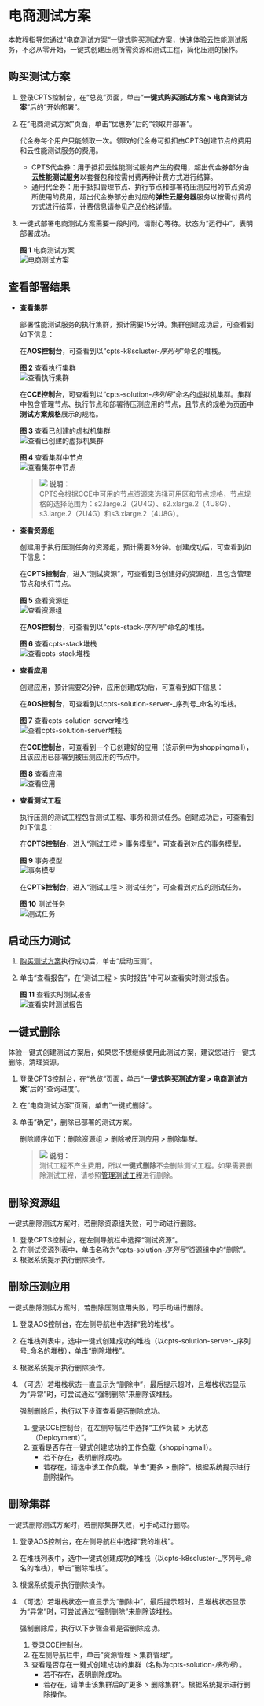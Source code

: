# 电商测试方案<a name="cpts_01_0042"></a>

本教程指导您通过“电商测试方案“一键式购买测试方案，快速体验云性能测试服务，不必从零开始，一键式创建压测所需资源和测试工程，简化压测的操作。

## 购买测试方案<a name="section10359212142610"></a>

1.  登录CPTS控制台，在“总览”页面，单击“**一键式购买测试方案 \> 电商测试方案**”后的“开始部署”。
2.  在“电商测试方案”页面，单击“优惠券”后的“领取并部署”。

    代金券每个用户只能领取一次。领取的代金券可抵扣由CPTS创建节点的费用和云性能测试服务的费用。

    -   CPTS代金券：用于抵扣云性能测试服务产生的费用，超出代金券部分由**云性能测试服务**以套餐包和按需付费两种计费方式进行结算。
    -   通用代金券：用于抵扣管理节点、执行节点和部署待压测应用的节点资源所使用的费用，超出代金券部分由对应的**弹性云服务器**服务以按需付费的方式进行结算，计费信息请参见[产品价格详情](http://support.huaweicloud.com/pro_price/index.html)。

3.  一键式部署电商测试方案需要一段时间，请耐心等待。状态为“运行中”，表明部署成功。

    **图 1**  电商测试方案<a name="fig11140316535"></a>  
    ![](figures/电商测试方案.png "电商测试方案")


## 查看部署结果<a name="section381013217552"></a>

-   **查看集群**

    部署性能测试服务的执行集群，预计需要15分钟。集群创建成功后，可查看到如下信息：

    在**AOS控制台**，可查看到以“cpts-k8scluster-_序列号_”命名的堆栈。

    **图 2**  查看执行集群<a name="fig1172145135210"></a>  
    ![](figures/查看执行集群.png "查看执行集群")

    在**CCE控制台**，可查看到以“cpts-solution-_序列号_”命名的虚拟机集群。集群中包含管理节点、执行节点和部署待压测应用的节点，且节点的规格为页面中**测试方案规格**展示的规格。

    **图 3**  查看已创建的虚拟机集群<a name="fig1072184515217"></a>  
    ![](figures/查看已创建的虚拟机集群.png "查看已创建的虚拟机集群")

    **图 4**  查看集群中节点<a name="fig67324575213"></a>  
    ![](figures/查看集群中节点.png "查看集群中节点")

    >![](public_sys-resources/icon-note.gif) **说明：**   
    >CPTS会根据CCE中可用的节点资源来选择可用区和节点规格，节点规格的选择范围为：s2.large.2（2U4G）、s2.xlarge.2（4U8G）、s3.large.2（2U4G）和s3.xlarge.2（4U8G）。  

-   **查看资源组**

    创建用于执行压测任务的资源组，预计需要3分钟。创建成功后，可查看到如下信息：

    在**CPTS控制台**，进入“测试资源”，可查看到已创建好的资源组，且包含管理节点和执行节点。

    **图 5**  查看资源组<a name="fig27318452529"></a>  
    ![](figures/查看资源组.png "查看资源组")

    在**AOS控制台**，可查看到以“cpts-stack-_序列号_”命名的堆栈。

    **图 6**  查看cpts-stack堆栈<a name="fig1513820177131"></a>  
    ![](figures/查看cpts-stack堆栈.png "查看cpts-stack堆栈")

-   **查看应用**

    创建应用，预计需要2分钟，应用创建成功后，可查看到如下信息：

    在**AOS控制台**，可查看到以cpts-solution-server-_序列号_命名的堆栈。

    **图 7**  查看cpts-solution-server堆栈<a name="fig84715430145"></a>  
    ![](figures/查看cpts-solution-server堆栈.png "查看cpts-solution-server堆栈")

    在**CCE控制台**，可查看到一个已创建好的应用（该示例中为shoppingmall），且该应用已部署到被压测应用的节点中。

    **图 8**  查看应用<a name="fig3762045135215"></a>  
    ![](figures/查看应用.png "查看应用")

-   **查看测试工程**

    执行压测的测试工程包含测试工程、事务和测试任务。创建成功后，可查看到如下信息：

    在**CPTS控制台**，进入“测试工程 \> 事务模型”，可查看到对应的事务模型。

    **图 9**  事务模型<a name="fig173571810209"></a>  
    ![](figures/事务模型.png "事务模型")

    在**CPTS控制台**，进入“测试工程 \> 测试任务”，可查看到对应的测试任务。

    **图 10**  测试任务<a name="fig12599114172214"></a>  
    ![](figures/测试任务.png "测试任务")


## 启动压力测试<a name="section1192123214168"></a>

1.  [购买测试方案](#section10359212142610)执行成功后，单击“启动压测”。
2.  单击“查看报告”，在“测试工程 \> 实时报告”中可以查看实时测试报告。

    **图 11**  查看实时测试报告<a name="fig797815184499"></a>  
    ![](figures/查看实时测试报告.png "查看实时测试报告")


## 一键式删除<a name="section197131124144010"></a>

体验一键式创建测试方案后，如果您不想继续使用此测试方案，建议您进行一键式删除，清理资源。

1.  登录CPTS控制台，在“总览”页面，单击“**一键式购买测试方案 \> 电商测试方案**”后的“查询进度”。
2.  在“电商测试方案”页面，单击“一键式删除”。
3.  单击“确定”，删除已部署的测试方案。

    删除顺序如下：删除资源组  \> 删除被压测应用 \> 删除集群。

    >![](public_sys-resources/icon-note.gif) **说明：**   
    >测试工程不产生费用，所以**一键式删除**不会删除测试工程。如果需要删除测试工程，请参照[管理测试工程](管理测试工程.md)进行删除。  


## 删除资源组<a name="section125311724378"></a>

一键式删除测试方案时，若删除资源组失败，可手动进行删除。

1.  登录CPTS控制台，在左侧导航栏中选择“测试资源”。
2.  在测试资源列表中，单击名称为“cpts-solution-_序列号_”资源组中的“删除”。
3.  根据系统提示执行删除操作。

## 删除压测应用<a name="section15469154211712"></a>

一键式删除测试方案时，若删除压测应用失败，可手动进行删除。

1.  登录AOS控制台，在左侧导航栏中选择“我的堆栈”。
2.  在堆栈列表中，选中一键式创建成功的堆栈（以cpts-solution-server-_序列号_命名的堆栈），单击“删除堆栈”。
3.  根据系统提示执行删除操作。
4.  （可选）若堆栈状态一直显示为“删除中”，最后提示超时，且堆栈状态显示为“异常”时，可尝试通过“强制删除”来删除该堆栈。

    强制删除后，执行以下步骤查看是否删除成功。

    1.  登录CCE控制台，在左侧导航栏中选择“工作负载 \> 无状态（Deployment）”。
    2.  查看是否存在一键式创建成功的工作负载（shoppingmall）。
        -   若不存在，表明删除成功。
        -   若存在，请选中该工作负载，单击“更多 \> 删除”。根据系统提示进行删除操作。



## 删除集群<a name="section1976017348718"></a>

一键式删除测试方案时，若删除集群失败，可手动进行删除。

1.  登录AOS控制台，在左侧导航栏中选择“我的堆栈”。
2.  在堆栈列表中，选中一键式创建成功的堆栈（以cpts-k8scluster-_序列号_命名的堆栈），单击“删除堆栈”。
3.  根据系统提示执行删除操作。
4.  （可选）若堆栈状态一直显示为“删除中”，最后提示超时，且堆栈状态显示为“异常”时，可尝试通过“强制删除”来删除该堆栈。

    强制删除后，执行以下步骤查看是否删除成功。

    1.  登录CCE控制台。
    2.  在左侧导航栏中，单击“资源管理 \> 集群管理“。
    3.  查看是否存在一键式创建成功的集群（名称为cpts-solution-_序列号_）。
        -   若不存在，表明删除成功。
        -   若存在，请单击该集群后的“更多 \> 删除集群“。根据系统提示进行删除操作。



